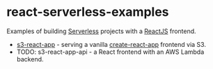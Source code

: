 # react-serverless-examples

Examples of building [Serverless](https://serverless.com/) projects with a
[ReactJS](https://facebook.github.io/react/) frontend.

   * [s3-react-app](./s3-react-app/) - serving a vanilla
     [create-react-app](https://github.com/facebookincubator/create-react-app)
     frontend via S3.
   * TODO: s3-react-app-api - a React frontend with an AWS Lambda backend.
